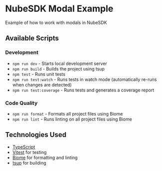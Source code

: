 # NubeSDK Modal Example

Example of how to work with modals in NubeSDK

## Available Scripts

### Development

- `npm run dev` - Starts local development server
- `npm run build` - Builds the project using tsup
- `npm test` - Runs unit tests
- `npm run test:watch` - Runs tests in watch mode (automatically re-runs when changes are detected)
- `npm run test:coverage` - Runs tests and generates a coverage report

### Code Quality

- `npm run format` - Formats all project files using Biome
- `npm run lint` - Runs linting on all project files using Biome

## Technologies Used

- [TypeScript](https://www.typescriptlang.org/)
- [Vitest](https://vitest.dev/) for testing
- [Biome](https://biomejs.dev/) for formatting and linting
- [tsup](https://tsup.egoist.dev/) for building

